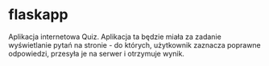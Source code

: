 # flaskapp
Aplikacja internetowa Quiz. Aplikacja ta będzie miała za zadanie wyświetlanie pytań na stronie - do których, użytkownik zaznacza poprawne odpowiedzi, przesyła je na serwer i otrzymuje wynik.
